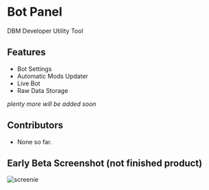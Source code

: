 # Bot Panel
DBM Developer Utility Tool

## Features
* Bot Settings
* Automatic Mods Updater
* Live Bot
* Raw Data Storage

*plenty more will be added soon*

## Contributors
* None so far.

## Early Beta Screenshot (not finished product)
![screenie](https://etcroot.pw/z8HQDM.png)
